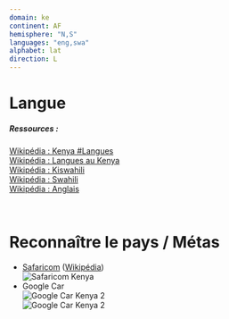 ```yaml
---
domain: ke
continent: AF
hemisphere: "N,S"
languages: "eng,swa"
alphabet: lat
direction: L
---
```


# Langue

##### Ressources :

[Wikipédia : Kenya #Langues](https://fr.wikipedia.org/wiki/Kenya#Langues)  
[Wikipédia : Langues au Kenya](https://fr.wikipedia.org/wiki/Langues_au_Kenya)  
[Wikipédia : Kiswahili](https://fr.wikipedia.org/wiki/Kiswahili)  
[Wikipédia : Swahili](https://fr.wikipedia.org/wiki/Swahili)  
[Wikipédia : Anglais](https://fr.wikipedia.org/wiki/Anglais)


<br/>

# Reconnaître le pays / Métas

- [Safaricom](https://www.safaricom.co.ke/) ([Wikipédia](https://en.wikipedia.org/wiki/Safaricom))  
  ![Safaricom Kenya](/images/countries/ke/safaricom.png)
- Google Car  
  ![Google Car Kenya 2](/images/countries/ke/googlecar1.png)  
  ![Google Car Kenya 2](/images/countries/ke/googlecar2.png)
